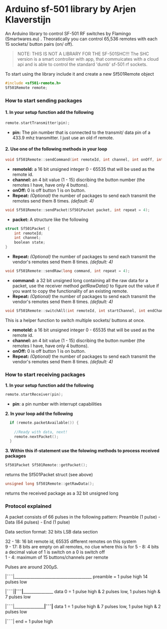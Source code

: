 # Arduino sf-501 library by Arjen Klaverstijn
An Arduino library to control SF-501 RF switches by Flamingo (Smartwares.eu) . Theoratically you can control 65,536 remotes with each 15 sockets/ button pairs (on/ off).

>NOTE: THIS IS NOT A LIBRARY FOR THE SF-501SHC!!! The SHC version is a smart controller with app, that commuicates with a cloud api and is able to control the standard 'dumb' sf-501 rf sockets.  

To start using the library include it and create a new Sf501Remote object

```c++
#include <sf501-remote.h>
Sf501Remote remote;
```

### How to start sending packages

#### 1. In your setup function add the following
  ```c++
  remote.startTransmitter(pin);
  ```
  - **pin:** The pin number that is connected to the transmit/ data pin of a 433.9 mhz transmitter. I just use an old rf remote.
  
#### 2. Use one of the following methods in your loop
      
```c++
void Sf501Remote::sendCommand(int remoteId, int channel, int onOff, int repeat = 4);
```
- **remoteId:** a 16 bit unsigned integer 0 - 65535 that will be used as the remote id.
- **channel:** an 4 bit value (1 - 15) discribing the button number (the remotes I have, have only 4 buttons).  
- **onOff:** 0 is off button 1 is on button.  
- **Repeat:** *(Optional)* the number of packages to send each transmit the remotes send them 8 times. *(default: 4)*  

```c++
void Sf501Remote::sendPacket(Sf501Packet packet, int repeat = 4);
```
- **packet:** A structure like the following  

```c++
struct Sf501Packet {
	int remoteId;
	int channel;
	boolean state;
}
```
	
- **Repeat:** *(Optional)* the number of packages to send each transmit the vendor's remotes send them 8 times. *(default: 4)*  

```c++
void Sf501Remote::sendRaw(long command, int repeat = 4);
```  
- **command:** a 32 bit unsigned long containing all the raw data for a packet, use the receiver method *getRawData()* to figure out the value if you want to copy the functionality of an existing remote.  
- **Repeat:** *(Optional)* the number of packages to send each transmit the vendor's remotes send them 8 times. *(default: 4)* 

```c++
void Sf501Remote::switchAll(int remoteId, int startChannel, int endChannel, int onOff, int repeat = 4);
```
This is a helper function to switch multiple sockets/ buttons at once.  

- **remoteId:** a 16 bit unsigned integer 0 - 65535 that will be used as the remote id.
- **channel:** an 4 bit value (1 - 15) discribing the button number (the remotes I have, have only 4 buttons).  
- **onOff:** 0 is off button 1 is on button.  
- **Repeat:** *(Optional)* the number of packages to send each transmit the vendor's remotes send them 8 times. *(default: 4)* 
	
### How to start receiving packages

**1. In your setup function add the following**
  ```c++
  remote.startReceiver(pin);
  ```
  - **pin**: a pin number with interrupt capabilities

**2. In your loop add the following**
```c++
  if (remote.packetAvailable()) {
    
    //Ready with data, next!
    remote.nextPacket();
  }
```
**3. Within this if-statement use the folowing methods to process received packages**

```c++
Sf501Packet Sf501Remote::getPacket();
```
returns the Sf501Packet struct (see above)

```c++
unsigned long Sf501Remote::getRawData();
```
returns the received package as a 32 bit unsigned long

### Protocol explained

A packet consists of 66 pulses in the following pattern:
Preamble (1 pulse) - Data (64 pulses) - End (1 pulse)

Data section format:
32 bits LSB data section
	
32 - 18: 16 bit remote id, 65535 different remotes on this system  
9 - 17: 8 bits are empty on all remotes, no clue where this is for
5 - 8: 4 bits a decimal value of 1 is switch on a 0 is switch off  
1 - 4: maximum of 15 buttons/channels per remote

Pulses are around 200µS.

|¯¯¯|_______________________________________
preamble = 1 pulse high 14 pulses low

|¯¯¯|______|¯¯¯|_____________________
data 0 = 1 pulse high & 2 pulses low, 1 pulses high & 7 pulses low

|¯¯¯|_____________________|¯¯¯|______
data 1 = 1 pulse high & 7 pulses low, 1 pulse high & 2 pulses low

|¯¯¯|
end = 1 pulse high
